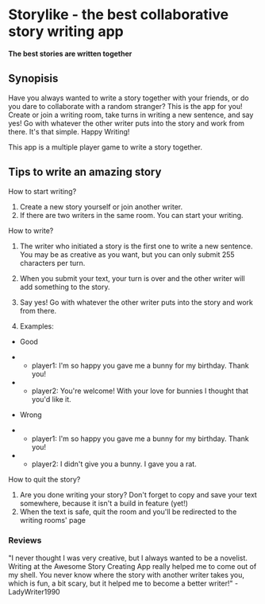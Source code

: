 # Storylike - the best collaborative story writing app
**The best stories are written together**

## Synopisis
Have you always wanted to write a story together with your friends, or do you dare to collaborate with a random stranger? This is the app for you! Create or join a writing room, take turns in writing a new sentence, and say yes! Go with whatever the other writer puts into the story and work from there. It's that simple. Happy Writing!

This app is a multiple player game to write a story together.

## Tips to write an amazing story
How to start writing?
1. Create a new story yourself or join another writer.
1. If there are two writers in the same room. You can start your writing.

How to write?
1. The writer who initiated a story is the first one to write a new sentence. You may be as creative as you want, but you can only submit 255 characters per turn.
1. When you submit your text, your turn is over and the other writer will add something to the story.

2. Say yes! Go with whatever the other writer puts into the story and work from there.
2. Examples:
- Good
- - player1: I'm so happy you gave me a bunny for my birthday. Thank you!
- - player2: You're welcome! With your love for bunnies I thought that you'd like it.

- Wrong
- - player1: I'm so happy you gave me a bunny for my birthday. Thank you!
- - player2: I didn't give you a bunny. I gave you a rat.

How to quit the story?
1. Are you done writing your story? Don't forget to copy and save your text somewhere, because it isn't a build in feature (yet!)
1. When the text is safe, quit the room and you'll be redirected to the writing rooms' page

### Reviews
"I never thought I was very creative, but I always wanted to be a novelist. Writing at the Awesome Story Creating App really helped me to come out of my shell. You never know where the story with another writer takes you, which is fun, a bit scary, but it helped me to become a better writer!" - LadyWriter1990
